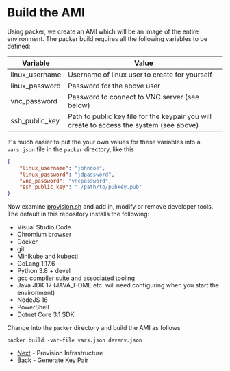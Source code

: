 # Build the AMI

Using packer, we create an AMI which will be an image of the entire environment. The packer build requires all the following variables to be defined:

| Variable | Value |
|----------|-------|
| linux_username | Username of linux user to create for yourself |
| linux_password | Password for the above user |
| vnc_password | Password to connect to VNC server (see below) |
| ssh_public_key | Path to public key file for the keypair you will create to access the system (see above) |

It's much easier to put the your own values for these variables into a `vars.json` file in the `packer` directory, like this

```json
{
    "linux_username": "johndoe",
    "linux_password": "jdpassword",
    "vnc_password": "vncpassword",
    "ssh_public_key": "./path/to/pubkey.pub"
}
```

Now examine [provision.sh](../packer/provision.sh) and add in, modify or remove developer tools. The default in this repository installs the following:

* Visual Studio Code
* Chromium browser
* Docker
* git
* Minikube and kubectl
* GoLang 1.17.6
* Python 3.8 + devel
* gcc compiler suite and associated tooling
* Java JDK 17 (JAVA_HOME etc. will need configuring when you start the environment)
* NodeJS 16
* PowerShell
* Dotnet Core 3.1 SDK

Change into the `packer` directory and build the AMI as follows

```
packer build -var-file vars.json devenv.json
```

* [Next](./provision.md) - Provision Infrastructure
* [Back](./keypair.md) - Generate Key Pair